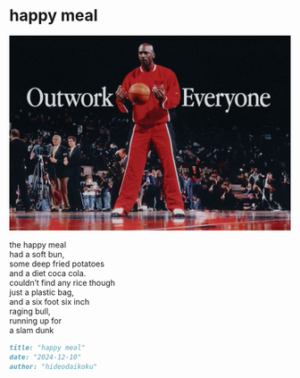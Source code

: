 # happy meal
![happy meal](images/happy%20meal.jpeg)

the happy meal<br/>
had a soft bun,<br/> 
some deep fried potatoes<br/>
and a diet coca cola.<br/>
couldn’t find any rice though<br/>
just a plastic bag,<br/>
and a six foot six inch<br/>
raging bull,<br/> 
running up for<br/>
a slam dunk

```markdown
title: "happy meal"
date: "2024-12-10"
author: "hideodaikoku"
```